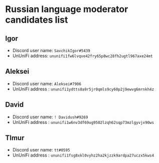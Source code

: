 # Russian language moderator candidates list

## Igor

- Discord user name: `SavchikIgor#5439`
- UnUniFi address: `ununifi1fw6lvqve42fry65p8wc28fh2ugtl967axe24mt`

## Aleksei

- Discord user name: `Aleksei#7906`
- UnUniFi address : `ununifi1ydtts8a9r5jr0qmls9cy60p2j9ewvg6mrnkh4z`

## David
- Discord user name: `! Davidush#9269`
- UnUniFi address : `ununifi1w6nv3df69ug9502lzqh62sqp73mzlgyvjx90ws`

## TImur
- Discord user name: `tt#0595`
- UnUniFi address : `ununifi1fsg8xkl0vyhz2ha2kjzzk9ardpa27uczx5kws4`

